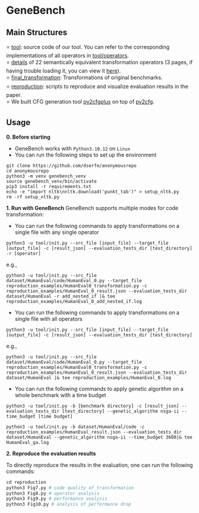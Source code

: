 # GeneBench

## Main Structures 
⭐️ [tool](tool/): source code of our tool. You can refer to the corresponding implementations of all operators in [tool/operators](tool/operators).   
⭐️ [details](operators.pdf) of 22 semantically equivalent transformation operators (3 pages, if having trouble loading it, you can view it [here](https://drive.google.com/file/d/1clxGcZ4fivTVM7-9hFkTMkly5ZsXqGt1/view?usp=sharing)).   
⭐️ [final_transformation](final_transformation/): Transformations of original benchmarks.  
⭐️ [reproduction](reproduction/): scripts to reproduce and visualize evaluation results in the paper.  
⭐️ We built CFG generation tool [py2cfgplus](https://github.com/dserfe/anonymousrepo/tree/main/tool/metrics/py2cfgPlus/py2cfgPlus) on top of [py2cfg](https://py2cfg.readthedocs.io/en/latest/).

## Usage

**0. Before starting**
- GeneBench works with `Python3.10.12` on `Linux`
- You can run the following steps to set up the environment
```
git clone https://github.com/dserfe/anonymousrepo
cd anonymousrepo
python3 -m venv genebench_venv
source genebench_venv/bin/activate
pip3 install -r requirements.txt
echo -e "import nltk\nnltk.download('punkt_tab')" > setup_nltk.py
rm -rf setup_nltk.py
```

**1. Run with GeneBench**
GeneBench supports multiple modes for code transformation:

- You can run the following commands to apply transformations on a single file with any single operator  
```
python3 -u tool/init.py --src_file [input_file] --target_file [output_file] -c [result_json] --evaluation_tests_dir [test_directory] -r [operator]
```
e.g., 
```
python3 -u tool/init.py --src_file dataset/HumanEval/code/HumanEval_0.py --target_file reproduction_examples/HumanEval0_transformation.py -c reproduction_examples/HumanEval_0_result.json --evaluation_tests_dir dataset/HumanEval -r add_nested_if |& tee reproduction_examples/HumanEval_0_add_nested_if.log
```

- You can run the following commands to apply transformations on a single file with all operators  
```
python3 -u tool/init.py --src_file [input_file] --target_file [output_file] -c [result_json] --evaluation_tests_dir [test_directory]
```
e.g., 
```
python3 -u tool/init.py --src_file dataset/HumanEval/code/HumanEval_0.py --target_file reproduction_examples/HumanEval0_transformation.py -c reproduction_examples/HumanEval_0_result.json --evaluation_tests_dir dataset/HumanEval |& tee reproduction_examples/HumanEval_0.log
```

- You can run the following commands to apply genetic algorithm on a whole benchmark with a time budget
```
python3 -u tool/init.py -b [benchmark directory] -c [result_json] --evaluation_tests_dir [test_directory] --genetic_algorithm nsga-ii --time_budget [time budget]
```

```
python3 -u tool/init.py -b dataset/HumanEval/code -c reproduction_examples/HumanEval_result.json --evaluation_tests_dir dataset/HumanEval --genetic_algorithm nsga-ii --time_budget 3600|& tee HumanEval_ga.log
```

**2. Reproduce the evaluation results**

To directly reproduce the results in the evaluation, one can run the following commands:
```python
cd reproduction
python3 Fig7.py # code quality of transformation
python3 Fig8.py # operator analysis
python3 Fig9.py # performance analysis
python3 Fig10.py # analysis of performance drop
```